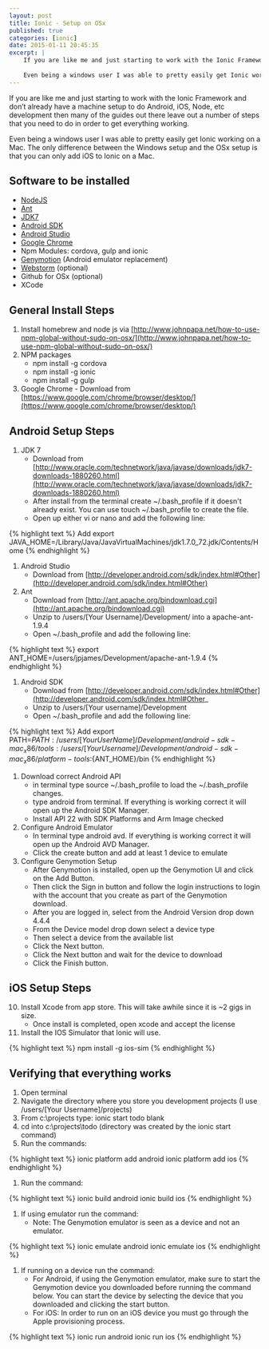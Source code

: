 ```yaml
---
layout: post
title: Ionic - Setup on OSx
published: true
categories: [ionic]
date: 2015-01-11 20:45:35
excerpt: | 
    If you are like me and just starting to work with the Ionic Framework and don’t already have a machine setup to do Android, iOS, Node, etc development then many of the guides out there leave out a number of steps that you need to do in order to get everything working.
    
    Even being a windows user I was able to pretty easily get Ionic working on a Mac.  The only difference between the Windows setup and the OSx setup is that you can only add iOS to Ionic on a Mac.  
---
```


If you are like me and just starting to work with the Ionic Framework and don’t already have a machine setup to do Android, iOS, Node, etc development then many of the guides out there leave out a number of steps that you need to do in order to get everything working.

Even being a windows user I was able to pretty easily get Ionic working on a Mac.  The only difference between the Windows setup and the OSx setup is that you can only add iOS to Ionic on a Mac.  

## Software to be installed

- [NodeJS](https://nodejs.org)
- [Ant](https://chocolatey.org/packages/ant)
- [JDK7](https://chocolatey.org/packages/jdk7)
- [Android SDK](https://chocolatey.org/packages/android-sdk)
- [Android Studio](https://chocolatey.org/packages/AndroidStudio)
- [Google Chrome](https://chocolatey.org/packages/GoogleChrome)
- Npm Modules: cordova, gulp and ionic
- [Genymotion](https://www.genymotion.com/) (Android emulator replacement)
- [Webstorm](https://www.jetbrains.com/webstorm/) (optional)
- Github for OSx (optional)
- XCode

## General Install Steps
1. Install homebrew and node js via [http://www.johnpapa.net/how-to-use-npm-global-without-sudo-on-osx/](http://www.johnpapa.net/how-to-use-npm-global-without-sudo-on-osx/)
1. NPM packages
	- npm install -g cordova
	- npm install -g ionic
    - npm install -g gulp
1. Google Chrome
    	- Download from [https://www.google.com/chrome/browser/desktop/](https://www.google.com/chrome/browser/desktop/)

## Android Setup Steps
1. JDK 7
	- Download from [http://www.oracle.com/technetwork/java/javase/downloads/jdk7-downloads-1880260.html](http://www.oracle.com/technetwork/java/javase/downloads/jdk7-downloads-1880260.html)
	- After install from the terminal create ~/.bash_profile if it doesn't already exist.  You can use touch ~/.bash_profile to create the file.
    - Open up either vi or nano and add the following line:    

{% highlight  text %}
Add export JAVA_HOME=/Library/Java/JavaVirtualMachines/jdk1.7.0_72.jdk/Contents/Home
{% endhighlight %}

1. Android Studio
	- Download from [http://developer.android.com/sdk/index.html#Other](http://developer.android.com/sdk/index.html#Other)
1. Ant
	- Download from [http://ant.apache.org/bindownload.cgi](http://ant.apache.org/bindownload.cgi)
    - Unzip to /users/[Your Username]/Development/ into a apache-ant-1.9.4
    - Open ~/.bash_profile and add the following line:

{% highlight  text %}
export ANT_HOME=/users/jpjames/Development/apache-ant-1.9.4
{% endhighlight %}

1. Android SDK
	* Download from [http://developer.android.com/sdk/index.html#Other](http://developer.android.com/sdk/index.html#Other_
    - Unzip to /users/[Your username]/Development
	- Open ~/.bash_profile and add the following line:

{% highlight  text %}
Add export PATH=${PATH}:/users/[Your UserName]/Development/android-sdk-mac_x86/tools:/users/[Your Username]/Development/android-sdk-mac_x86/platform-tools:${ANT_HOME}/bin
{% endhighlight %}

1. Download correct Android API
	- in terminal type source ~/.bash_profile to load the ~/.bash_profile changes.
    - type android from terminal.  If everything is working correct it will open up the Android SDK Manager.
	- Install API 22  with SDK Platforms and Arm Image checked 
1. Configure Android Emulator
	* In terminal type android avd.  If everything is working correct it will open up the Android AVD Manager.
	* Click the create button and add at least 1 device to emulate
1. Configure Genymotion Setup
    *  After Genymotion is installed, open up the Genymotion UI and click on the Add Button.
    * Then click the Sign in button and follow the login instructions to login with the account that you create as part of the Genymotion download.
    * After you are logged in, select from the Android Version drop down 4.4.4
    * From the Device model drop down select a device type
    * Then select a device from the available list
    * Click the Next button.
    * Click the Next button and wait for the device to download
    * Click the Finish button.

## iOS Setup Steps
10. Install Xcode from app store.  This will take awhile since it is ~2 gigs in size.
	- Once install is completed, open xcode and accept the license
11. Install the IOS Simulator that Ionic will use.

{% highlight  text %}
npm install -g ios-sim
{% endhighlight %}

## Verifying that everything works


1. Open terminal
1. Navigate the directory where you store you development projects (I use /users/[Your Username]/projects)
1. From c:\projects type: ionic start todo blank
1. cd into c:\projects\todo  (directory was created by the ionic start command)
1. Run the commands:

{% highlight  text %}
ionic platform add android
ionic platform add ios
{% endhighlight %}

1. Run the command:

{% highlight  text %}
ionic build android
ionic build ios
{% endhighlight %}

1. If using emulator run the command:
    * Note: The Genymotion emulator is seen as a device and not an emulator.

{% highlight  text %}
ionic emulate android
ionic emulate ios
{% endhighlight %}

1. If running on a device run the command:
    * For Android, if using the Genymotion emulator, make sure to start the Genymotion device you downloaded before running the command below.  You can start the device by selecting the device that you downloaded and clicking the start button.
    * For iOS: In order to run on an iOS device you must go through the Apple provisioning process.

{% highlight  text %}
ionic run android
ionic run ios
{% endhighlight %}
